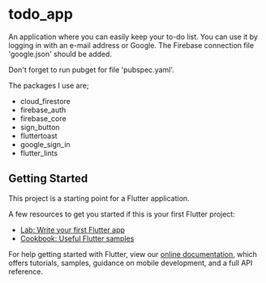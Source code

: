 # todo_app

An application where you can easily keep your to-do list. You can use it by logging in with an e-mail address or Google. The Firebase connection file 'google.json' should be added.

Don't forget to run pubget for file 'pubspec.yaml'.

The packages I use are;
- cloud_firestore
- firebase_auth
- firebase_core
- sign_button
- fluttertoast
- google_sign_in
- flutter_lints

## Getting Started

This project is a starting point for a Flutter application.

A few resources to get you started if this is your first Flutter project:

- [Lab: Write your first Flutter app](https://flutter.dev/docs/get-started/codelab)
- [Cookbook: Useful Flutter samples](https://flutter.dev/docs/cookbook)

For help getting started with Flutter, view our
[online documentation](https://flutter.dev/docs), which offers tutorials,
samples, guidance on mobile development, and a full API reference.
